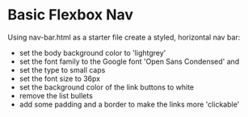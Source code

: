 # Basic Flexbox Nav
Using nav-bar.html as a starter file create a styled, horizontal nav bar:
- set the body background color to 'lightgrey'
- set the font family to the Google font 'Open Sans Condensed' and
- set the type to small caps
- set the font size to 36px
- set the background color of the link buttons to white
- remove the list bullets
- add some padding and a border to make the links more 'clickable'
